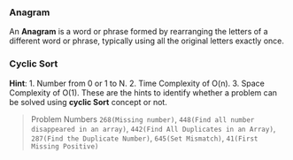 
### Anagram
An **Anagram** is a word or phrase formed by rearranging the letters of a different word or phrase, typically using all the original letters exactly once.


### Cyclic Sort
**Hint**: 1. Number from 0 or 1 to N.
			 2. Time Complexity of O(n).
			 3. Space Complexity of O(1).
These are the hints to identify whether a problem can be solved using **cyclic Sort** concept or not.
> Problem Numbers `268(Missing number)`, `448(Find all number disappeared in an array)`, `442(Find All Duplicates in an Array)`, `287(Find the Duplicate Number)`,
> `645(Set Mismatch)`, `41(First Missing Positive)`








